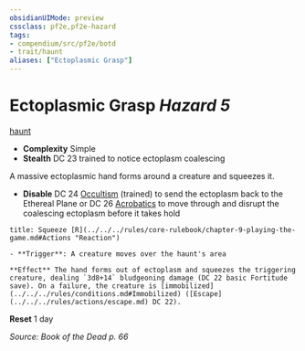 ```yaml
---
obsidianUIMode: preview
cssclass: pf2e,pf2e-hazard
tags:
- compendium/src/pf2e/botd
- trait/haunt
aliases: ["Ectoplasmic Grasp"]
---
```

# Ectoplasmic Grasp *Hazard 5*  
[haunt](../../../Rules/traits/haunt.md)  

- **Complexity** Simple
- **Stealth** DC 23 trained to notice ectoplasm coalescing  

A massive ectoplasmic hand forms around a creature and squeezes it.

- **Disable** DC 24 [Occultism](../../skills.md#Occultism) (trained) to send the ectoplasm back to the Ethereal Plane or DC 26 [Acrobatics](../../skills.md#Acrobatics) to move through and disrupt the coalescing ectoplasm before it takes hold  
     
```ad-embed-ability
title: Squeeze [R](../../../rules/core-rulebook/chapter-9-playing-the-game.md#Actions "Reaction")

- **Trigger**: A creature moves over the haunt's area

**Effect** The hand forms out of ectoplasm and squeezes the triggering creature, dealing `3d8+14` bludgeoning damage (DC 22 basic Fortitude save). On a failure, the creature is [immobilized](../../../rules/conditions.md#Immobilized) ([Escape](../../../rules/actions/escape.md) DC 22).
```

**Reset** 1 day  

*Source: Book of the Dead p. 66*
